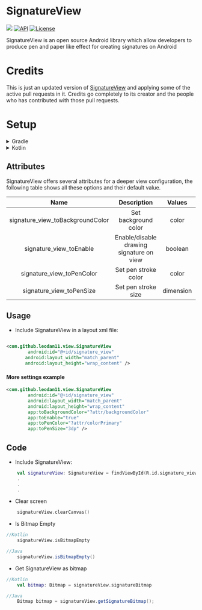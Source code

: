 # SignatureView

[![](https://jitpack.io/v/leodan11/SignatureView.svg)](https://jitpack.io/#leodan11/SignatureView)
[![API](https://img.shields.io/badge/API-21%2B-brightgreen.svg?style=flat)](https://android-arsenal.com/api?level=21)
[![License](https://img.shields.io/badge/License-Apache%202.0-blue.svg)](https://opensource.org/licenses/Apache-2.0)

SignatureView is an open source Android library which allow developers to produce pen and paper like effect for creating signatures on Android

# Credits

This is just an updated version of [SignatureView](https://github.com/zahid-ali-shah/SignatureView) and applying some of the active pull requests in it. 
Credits go completely to its creator and the people who has contributed with those pull requests.

# Setup

<details>
  <summary>Gradle</summary>

- Step 1. Add the JitPack repository to your build file

  Add it in your root build.gradle at the end of repositories:

  ```gradle
  allprojects {
    repositories {
      ...
      maven { url 'https://jitpack.io' }
      }
  }
  ```

- Step 2. Add the dependency
  
  ```gradle
  dependencies {
    implementation 'com.github.leodan11:SignatureView:Tag'
  }
  ```
  
</details>

<details>
    <summary>Kotlin</summary>

  - Step 1. Add the JitPack repository to your build file.

    Add it in your root build.gradle at the end of repositories:

    ```kotlin
    repositories {
        ...
        maven(url = "https://jitpack.io")
    }
    ```

- Step 2. Add the dependency
  
    ```kotlin
    dependencies {
      implementation("com.github.leodan11:SignatureView:$Tag")
    }
    ```
  
</details>

## Attributes

SignatureView offers several attributes for a deeper view configuration, the following table shows all these options and their default value.

|           Name          |                                                             Description                                                             |        Values        |   Default  |
|:-----------------------:|:-----------------------------------------------------------------------------------------------------------------------------------:|:--------------------:|:----------:|
| signature_view_toBackgroundColor                  | Set background color       | color               | Color.WHITE |
| signature_view_toEnable                  | Enable/disable drawing signature on view                                                                                                                  | boolean                | true          |
| signature_view_toPenColor            | Set pen stroke color                            | color                   | Color.BLACK       |
| signature_view_toPenSize           | Set pen stroke size                                          | dimension                | 3dp    |


## Usage

* Include SignatureView in a layout xml file:

~~~xml                                            

<com.github.leodan11.view.SignatureView
        android:id="@+id/signature_view"
       android:layout_width="match_parent"
       android:layout_height="wrap_content" />

~~~

#### More settings example

~~~xml
<com.github.leodan11.view.SignatureView
        android:id="@+id/signature_view"
        android:layout_width="match_parent"
        android:layout_height="wrap_content"
        app:toBackgroundColor="?attr/backgroundColor"
        app:toEnable="true"
        app:toPenColor="?attr/colorPrimary"
        app:toPenSize="3dp" />
~~~

## Code

* Include SignatureView:

```kotlin
    val signatureView: SignatureView = findViewById(R.id.signature_view);
    .
    .
    .
 ```


* Clear screen

```kotlin
    signatureView.clearCanvas()
```

* Is Bitmap Empty

```kotlin
//Kotlin
    signatureView.isBitmapEmpty
```

```java
//Java
    signatureView.isBitmapEmpty()
```

* Get SignatureView as bitmap

```kotlin
//Kotlin
    val bitmap: Bitmap = signatureView.signatureBitmap
```

```java
//Java
    Bitmap bitmap = signatureView.getSignatureBitmap();
```
